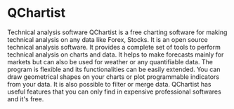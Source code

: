 # QChartist
Technical analysis software
QChartist is a free charting software for making technical analysis on any data like Forex, Stocks. It is an open source technical analysis software. It provides a complete set of tools to perform technical analysis on charts and data. It helps to make forecasts mainly for markets but can also be used for weather or any quantifiable data. The program is flexible and its functionalities can be easily extended. You can draw geometrical shapes on your charts or plot programmable indicators from your data. It is also possible to filter or merge data. QChartist has useful features that you can only find in expensive professional softwares and it's free.
